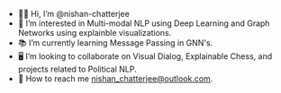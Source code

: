 - 👨‍💻 Hi, I’m @nishan-chatterjee
- 👀 I’m interested in Multi-modal NLP using Deep Learning and Graph Networks using explainble visualizations.
- 📚 I’m currently learning Message Passing in GNN's.
- 🖥 I’m looking to collaborate on Visual Dialog, Explainable Chess, and projects related to Political NLP.
- 📧 How to reach me nishan_chatterjee@outlook.com.

<!---
nishan-chatterjee/nishan-chatterjee is a ✨ special ✨ repository because its `README.md` (this file) appears on your GitHub profile.
You can click the Preview link to take a look at your changes.
--->
